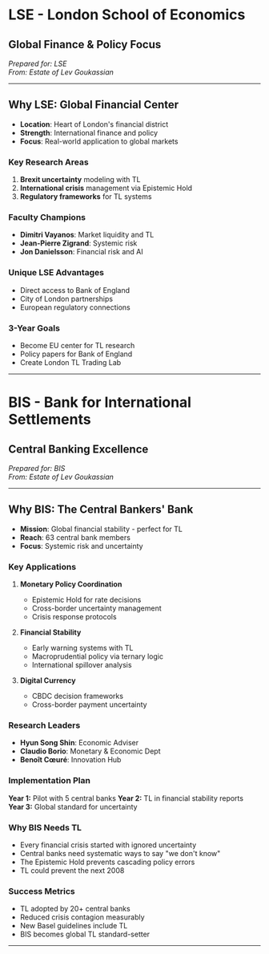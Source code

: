 # LSE - London School of Economics
## Global Finance & Policy Focus

*Prepared for: LSE*  
*From: Estate of Lev Goukassian*

---

## Why LSE: Global Financial Center

- **Location**: Heart of London's financial district
- **Strength**: International finance and policy
- **Focus**: Real-world application to global markets

### Key Research Areas
1. **Brexit uncertainty** modeling with TL
2. **International crisis** management via Epistemic Hold
3. **Regulatory frameworks** for TL systems

### Faculty Champions
- **Dimitri Vayanos**: Market liquidity and TL
- **Jean-Pierre Zigrand**: Systemic risk
- **Jon Danielsson**: Financial risk and AI

### Unique LSE Advantages
- Direct access to Bank of England
- City of London partnerships
- European regulatory connections

### 3-Year Goals
- Become EU center for TL research
- Policy papers for Bank of England
- Create London TL Trading Lab

---

# BIS - Bank for International Settlements
## Central Banking Excellence

*Prepared for: BIS*  
*From: Estate of Lev Goukassian*

---

## Why BIS: The Central Bankers' Bank

- **Mission**: Global financial stability - perfect for TL
- **Reach**: 63 central bank members
- **Focus**: Systemic risk and uncertainty

### Key Applications

1. **Monetary Policy Coordination**
   - Epistemic Hold for rate decisions
   - Cross-border uncertainty management
   - Crisis response protocols

2. **Financial Stability**
   - Early warning systems with TL
   - Macroprudential policy via ternary logic
   - International spillover analysis

3. **Digital Currency**
   - CBDC decision frameworks
   - Cross-border payment uncertainty

### Research Leaders
- **Hyun Song Shin**: Economic Adviser
- **Claudio Borio**: Monetary & Economic Dept
- **Benoît Cœuré**: Innovation Hub

### Implementation Plan

**Year 1:** Pilot with 5 central banks
**Year 2:** TL in financial stability reports  
**Year 3:** Global standard for uncertainty

### Why BIS Needs TL

- Every financial crisis started with ignored uncertainty
- Central banks need systematic ways to say "we don't know"
- The Epistemic Hold prevents cascading policy errors
- TL could prevent the next 2008

### Success Metrics

- TL adopted by 20+ central banks
- Reduced crisis contagion measurably
- New Basel guidelines include TL
- BIS becomes global TL standard-setter

---


